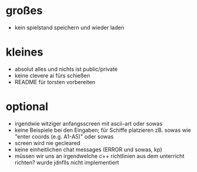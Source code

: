 # großes

- kein spielstand speichern und wieder laden

# kleines
- absolut alles und nichts ist public/private
- keine clevere ai fürs schießen
- README für torsten vorbereiten

# optional

- irgendwie witziger anfangsscreen mit ascii-art oder sowas
- keine Beispiele bei den Eingaben; für Schiffe platzieren zB. sowas wie "enter coords (e.g. A1-A5)" oder sowas
- screen wird nie gecleared
- keine einheitlichen chat messages (ERROR und sowas, kp)
- müssen wir uns an irgendwelche c++ richtlinien aus dem unterricht richten? wurde jdnflls nicht implementiert
